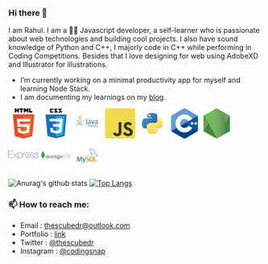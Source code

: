 ### Hi there 👋


I am Rahul. I am a 👨‍💻 Javascript developer, a self-learner who is passionate about web technologies and building cool projects. I also have sound knowledge of Python and C++, I majorly code in C++ while performing in Coding Competitions. Besides that I love designing for web using AdobeXD and Illustrator for illustrations. 
- I’m currently working on a minimal productivity app for myself and learning Node Stack. 
- I am documenting my learnings on my [blog](https://www.codingsnap.tech/).


<code><img height="60" src="https://raw.githubusercontent.com/github/explore/80688e429a7d4ef2fca1e82350fe8e3517d3494d/topics/html/html.png"></code>
<code><img height="60" src="https://raw.githubusercontent.com/github/explore/80688e429a7d4ef2fca1e82350fe8e3517d3494d/topics/css/css.png"></code>
<code><img height="60" src="https://raw.githubusercontent.com/github/explore/80688e429a7d4ef2fca1e82350fe8e3517d3494d/topics/java/java.png"></code>
<code><img height="60" src="https://raw.githubusercontent.com/github/explore/80688e429a7d4ef2fca1e82350fe8e3517d3494d/topics/javascript/javascript.png"></code>
<code><img height="60" src="https://raw.githubusercontent.com/github/explore/80688e429a7d4ef2fca1e82350fe8e3517d3494d/topics/python/python.png"></code>
<code><img height="60" src="https://raw.githubusercontent.com/github/explore/80688e429a7d4ef2fca1e82350fe8e3517d3494d/topics/cpp/cpp.png"></code>
<code><img height="60" src="https://raw.githubusercontent.com/github/explore/80688e429a7d4ef2fca1e82350fe8e3517d3494d/topics/nodejs/nodejs.png"></code>
<code><img height="60" src="https://raw.githubusercontent.com/github/explore/80688e429a7d4ef2fca1e82350fe8e3517d3494d/topics/express/express.png"></code>
<code><img height="60" src="https://raw.githubusercontent.com/github/explore/80688e429a7d4ef2fca1e82350fe8e3517d3494d/topics/mongodb/mongodb.png"></code>
<code><img height="60" src="https://raw.githubusercontent.com/github/explore/80688e429a7d4ef2fca1e82350fe8e3517d3494d/topics/mysql/mysql.png"></code>




![Anurag's github stats](https://github-readme-stats.vercel.app/api?username=thescubedr&show_icons=true&count_private=true&hide=stars&include_all_commits=true&theme=buefy)
[![Top Langs](https://github-readme-stats.vercel.app/api/top-langs/?username=thescubedr&layout=compact)](https://github.com/anuraghazra/github-readme-stats)


### 📫 How to reach me:
- Email : thescubedr@outlook.com
- Portfolio : [link](http://rahuljs.netlify.app)
- Twitter : [@thescubedr](https://twitter.com/https://github.com/thescubedr)
- Instagram : [@codingsnap](https://instagram.com/codingsnap)
